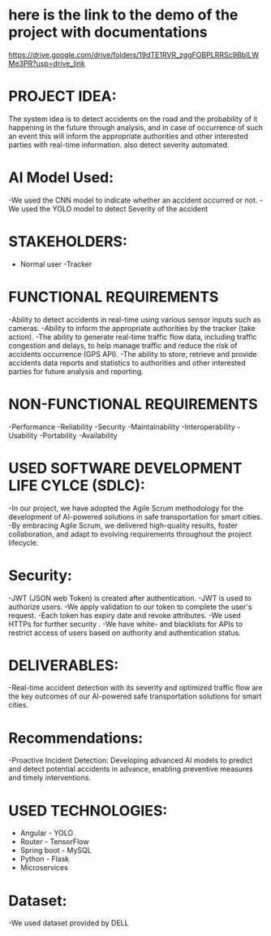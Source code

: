 # here is the link to the demo of the project with documentations
https://drive.google.com/drive/folders/19dTE1RVR_zggFOBPLRRSc9BbILWMe3PR?usp=drive_link

# PROJECT IDEA:
  The system idea is to detect accidents on the road and the probability
  of it happening in the future through analysis, and in case of
  occurrence of such an event this will inform the appropriate
  authorities and other interested parties with real-time information.
  also detect severity automated.
  
# AI Model Used:
  -We used the CNN model
  to indicate whether an
  accident occurred or not.
  -We used the YOLO
  model to detect Severity
  of the accident
  
# STAKEHOLDERS:
  - Normal user
  -Tracker

# FUNCTIONAL REQUIREMENTS
  -Ability to detect accidents in real-time
  using various sensor inputs such as
  cameras.
  -Ability to inform the appropriate
  authorities by the tracker (take action).
  -The ability to generate real-time traffic
  flow data, including traffic congestion
  and delays, to help manage traffic and
  reduce the risk of accidents occurrence
  (GPS API).
  -The ability to store, retrieve and provide
  accidents data reports and statistics to
  authorities and other interested parties
  for future analysis and reporting.

# NON-FUNCTIONAL REQUIREMENTS
  -Performance
  -Reliability
  -Security
  -Maintainability
  -Interoperability
  -Usability
  -Portability
  -Availability

# USED SOFTWARE DEVELOPMENT LIFE CYLCE (SDLC):
  -In our project, we have adopted the Agile Scrum methodology
  for the development of AI-powered solutions in safe
  transportation for smart cities.
  -By embracing Agile Scrum, we delivered high-quality results,
  foster collaboration, and adapt to evolving requirements
  throughout the project lifecycle.

# Security:
  -JWT (JSON web Token) is created
  after authentication.
  -JWT is used to authorize users.
  -We apply validation to our token to
  complete the user's request.
  -Each token has expiry date and
  revoke attributes.
  -We used HTTPs for further security .
  -We have white- and blacklists for APIs
  to restrict access of users based on
  authority and authentication status.

# DELIVERABLES:
  -Real-time accident detection with
  its severity and optimized traffic
  flow are the key outcomes of our
  AI-powered safe transportation
  solutions for smart cities.
  
# Recommendations:
  -Proactive Incident Detection:
  Developing advanced AI models to
  predict and detect potential accidents in advance, enabling preventive
  measures and timely interventions.

# USED TECHNOLOGIES:
  - Angular - YOLO
  - Router - TensorFlow
  - Spring boot - MySQL
  - Python - Flask
  - Microservices
# Dataset:
  -We used dataset provided by
  DELL

  
  
